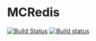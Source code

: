 # MCRedis
[![Build Status](https://travis-ci.org/wongya/MCRedis.svg?branch=master)](https://travis-ci.org/wongya/MCRedis)
[![Build status](https://ci.appveyor.com/api/projects/status/w0ahhxhqyp82t8yv/branch/master?svg=true)](https://ci.appveyor.com/project/wongya/mcredis/branch/master)
